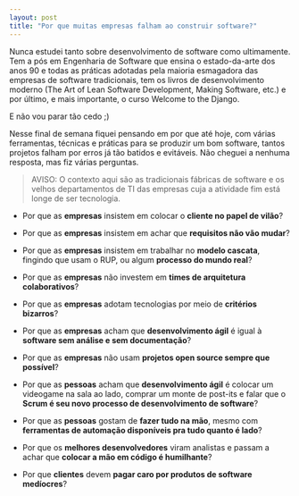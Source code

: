 ```yaml
---
layout: post
title: "Por que muitas empresas falham ao construir software?"
---
```


Nunca estudei tanto sobre desenvolvimento de software como ultimamente. Tem a pós em Engenharia de Software que ensina o estado-da-arte dos anos 90 e todas as práticas adotadas pela maioria esmagadora das empresas de software tradicionais, tem os livros de desenvolvimento moderno (The Art of Lean Software Development, Making Software, etc.) e por último, e mais importante, o curso Welcome to the Django.

E não vou parar tão cedo ;)

Nesse final de semana fiquei pensando em por que até hoje, com várias ferramentas, técnicas e práticas para se produzir um bom software, tantos projetos falham por erros já tão batidos e evitáveis. Não cheguei a nenhuma resposta, mas fiz várias perguntas.

>AVISO: O contexto aqui são as tradicionais fábricas de software e os velhos departamentos de TI das empresas cuja a atividade fim está longe de ser tecnologia.

* Por que as __empresas__ insistem em colocar o __cliente no papel de vilão__?

* Por que as __empresas__ insistem em achar que __requisitos não vão mudar__?

* Por que as __empresas__ insistem em trabalhar no __modelo cascata__, fingindo que usam o RUP, ou algum __processo do mundo real__?

* Por que as __empresas__ não investem em __times de arquitetura colaborativos__?

* Por que as __empresas__ adotam tecnologias por meio de __critérios bizarros__?

* Por que as __empresas__ acham que __desenvolvimento ágil__ é igual à __software sem análise e sem documentação__?

* Por que as __empresas__ não usam __projetos open source sempre que possível__?

* Por que as __pessoas__ acham que __desenvolvimento ágil__ é colocar um videogame na sala ao lado, comprar um monte de post-its e falar que o __Scrum é seu novo processo de desenvolvimento de software__?

* Por que as __pessoas__ gostam de __fazer tudo na mão__, mesmo com __ferramentas de automação disponíveis pra tudo quanto é lado__?

* Por que os __melhores desenvolvedores__ viram analistas e passam a achar que __colocar a mão em código é humilhante__?

* Por que __clientes__ devem __pagar caro por produtos de software medíocres__?
